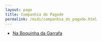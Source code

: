 ```yaml
---
layout: page
title: Companhia do Pagode
permalink: /midi/companhia_do_pagode.html
---
```


* [Na Boquinha da Garrafa](http://srv.victor3d.com.br/midi/Boquinha_da_Garrafa.mid)